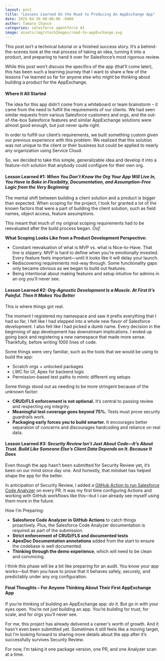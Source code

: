 ```yaml
---
layout: post
title: "Lessons Learned On the Road to Producing An AppExchange App"
date: 2025-04-30 08:00:00 -0400
author: Tamara Chance
categories: salesforce agentforce AI
image: assets/img/stockImages/road-to-appExchange.svg
---
```

This post isn’t a technical tutorial or a finished success story. It’s a behind-the-scenes look at the real process of taking an idea, turning it into a product, and preparing to hand it over for Salesforce’s most rigorous review.

While this post won’t discuss the specifics of the app (that’ll come later), this has been such a learning journey that I want to share a few of the lessons I’ve learned so far for anyone else who might be thinking about building a product for the AppExchange.

#### **Where It All Started**

The idea for this app didn’t come from a whiteboard or team brainstorm – it came from the need to fulfill the requirements of our clients. We had seen similar requests from various Salesforce customers and orgs, and the out-of-the-box Salesforce features and similar AppExchange solutions were almost good enough, but just never quite right.

In order to fulfill our client’s requirements, we built something custom given our previous experience with this problem. We realized that this solution was not unique to the client or their business but could be applied to nearly any organization using Service Cloud. 

So, we decided to take this simple, generalizable idea and develop it into a feature-rich solution that anybody could configure for their own org.

#### **Lesson Learned #1:** _When You Don’t Know the Org Your App Will Live In, You Have to Bake in Flexibility, Documentation, and Assumption-Free Logic from the Very Beginning_

The mental shift between building a client solution and a product is bigger than expected. When scoping for the project, I took for granted a lot of the known factors that were a part of building the client solution, such as field names, object access, feature assumptions.

This meant that much of my original scoping requirements had to be reevaluated after the build process began. *Oof.*

**What Scoping Looks Like from a Product Development Perspective:**

- Constant reevaluation of what is MVP vs. what is Nice-to-Have. That line is slippery. MVP is hard to define when you're emotionally invested. Every feature feels important—until it looks like it will delay your launch.
- Rediscovering requirements mid-way through. Some functionality gaps only became obvious as we began to build out features.
- Being intentional about making features and setup intuitive for admins in an org you’ll never see.

#### **Lesson Learned #2:** _Org-Agnostic Development Is a Muscle. At First It’s Painful. Then It Makes You Better_

This is where things got real.

The moment I registered my namespace and saw it prefix everything that I had so far, I felt like I had stepped into a whole new flavor of Salesforce development. I also felt like I had picked a dumb name. Every decision in the beginning of app development has downstream implications. I ended up going back and registering a new namespace that made more sense. Thankfully, before writing 1000 lines of code.

Some things were very familiar, such as the tools that we would be using to build the app:
- Scratch orgs + unlocked packages
- LWC for UI, Apex for backend logic
- Permission-based test paths to mimic different org setups

Some things stood out as needing to be more stringent because of the _unknown_ factor:

- **CRUD/FLS enforcement is not optional.** It’s central to passing review and respecting org integrity.
- **Meaningful test coverage goes beyond 75%.** Tests must prove security guardrails work.
- **Packaging early forces you to build smarter.** It encourages better separation of concerns and discourages hardcoding and reliance on real data.

#### **Lesson Learned #3:** _Security Review Isn’t Just About Code—It’s About Trust. Build Like Someone Else’s Client Data Depends on It. Because It Does_

Even though the app hasn’t been submitted for Security Review yet, it’s been on our mind since day one. And honestly, that mindset has helped shape the app for the better.

In anticipation of Security Review, I added a [GitHub Action to run Salesforce Code Analyzer](https://sfdxdeveloper.com/salesforce/cli/sf/code/analyzer/github/actions/2025/05/07/salesforce-code-analyzer.html) on every PR. It was my first time configuring Actions and working with GitHub workflows like this—but I can already see myself using them more in the future.

How I’m Preparing:

- **Salesforce Code Analyzer in GitHub Actions** to catch things proactively. Plus, the Salesforce Code Analyzer documentation is required as part of the submission.
- **Strict enforcement of CRUD/FLS and documented tests**
- **ApexDoc Documentation annotations** added from the start to ensure the codebase is well documented.
- **Thinking through the demo experience**, which will need to be clean and convincing.

I think this phase will be a bit like preparing for an audit. You know your app works—but then you have to prove that it behaves safely, securely, and predictably under any org configuration.

#### **Final Thoughts – For Anyone Thinking About Their First AppExchange App**

If you’re thinking of building an AppExchange app: *do it*. But go in with your eyes open. You’re not just building an app. You’re building for trust, for scale, and for orgs you’ll never see.

For me, this project has already delivered a career's worth of growth. And it hasn't even been submitted yet. Sometimes it still feels like a moving target, but I’m looking forward to sharing more details about the app after it’s successfully survives Security Review.

For now, I’m taking it one package version, one PR, and one Analyzer scan at a time.
